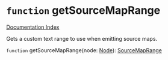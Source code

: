 # `function` getSourceMapRange

[Documentation Index](../README.md)

Gets a custom text range to use when emitting source maps.

`function` getSourceMapRange(node: [Node](../interface.Node/README.md)): [SourceMapRange](../interface.SourceMapRange/README.md)